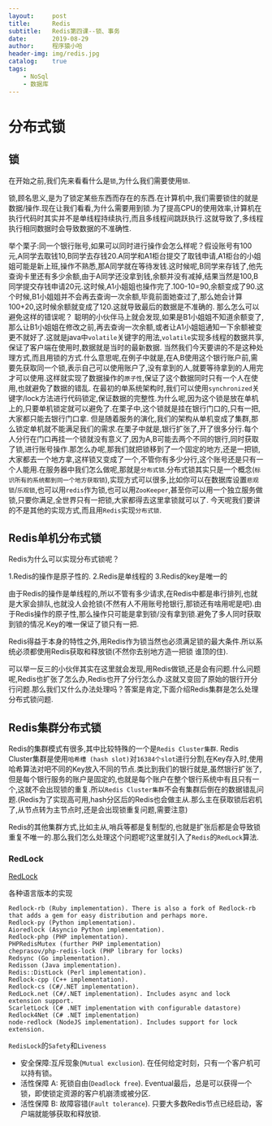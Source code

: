 ```yaml
---
layout:     post
title:      Redis
subtitle:   Redis第四课--锁、事务
date:       2019-08-29
author:     程序猿小哈
header-img: img/redis.jpg
catalog: 	true
tags:
    - NoSql
    - 数据库
---
```

# 分布式锁


## 锁
在开始之前,我们先来看看什么是`锁`,为什么我们需要使用`锁`.

锁,顾名思义,是为了锁定某些东西而存在的东西.在计算机中,我们需要锁住的就是数据/操作.现在让我们看看,为什么需要用到锁.为了提高CPU的使用效率,计算机在执行代码时其实并不是单线程持续执行,而且多线程间跳跃执行.这就导致了,多线程执行相同数据时会导致数据的不准确性.

举个栗子:同一个银行账号,如果可以同时进行操作会怎么样呢？假设账号有100元,A同学去取钱10,B同学去存钱20.A同学和A1柜台提交了取钱申请,A1柜台的小姐姐可能是新上班,操作不熟悉,那A同学就在等待发钱.这时候呢,B同学来存钱了,他先查询卡里还有多少余额,由于A同学还没拿到钱,余额并没有减掉,结果当然是100,B同学提交存钱申请20元.这时候,A1小姐姐也操作完了.100-10=90,余额变成了90.这个时候,B1小姐姐并不会再去查询一次余额,毕竟前面她查过了,那么她会计算100+20,这时候余额就变成了120.这就导致最后的数据是不准确的.
那么怎么可以避免这样的错误呢？
聪明的小伙伴马上就会发现,如果是B1小姐姐不知道余额变了,那么让B1小姐姐在修改之前,再去查询一次余额,或者让A1小姐姐通知一下余额被变更不就好了.这就是java中`volatile`关键字的用法,`volatile`实现多线程的数据共享,保证了客户端在使用时,数据就是当时的最新数据.
当然我们今天要讲的不是这种处理方式,而且用锁的方式.什么意思呢,在例子中就是,在A,B使用这个银行账户前,需要先获取同一个锁,表示自己可以使用账户了,没有拿到的人,就要等待拿到的人用完才可以使用.这样就实现了数据操作的`原子性`,保证了这个数据同时只有一个人在使用,也就避免了数据的错乱.
在最初的单系统架构时,我们可以使用`synchronized`关键字/lock方法进行代码锁定,保证数据的完整性.为什么呢,因为这个锁是放在单机上的,只要单机锁定就可以避免了.在栗子中,这个锁就是挂在银行门口的,只有一把,大家都只能去银行门口拿.
但是随着服务的演化,我们的架构从单机变成了集群,那么锁定单机就不能满足我们的需求.在栗子中就是,银行扩张了,开了很多分行.每个人分行在门口再挂一个锁就没有意义了,因为A,B可能去两个不同的银行,同时获取了锁,进行账号操作.那怎么办呢,那我们就把锁移到了一个固定的地方,还是一把锁,大家都去一个地方拿,这样锁又变成了一个,不管你有多少分行,这个账号还是只有一个人能用.在服务器中我们怎么做呢,那就是`分布式锁`.分布式锁其实只是一个概念(`标识所有的系统都到同一个地方获取锁`),实现方式可以很多,比如你可以在数据库设置`悲观锁`/`乐观锁`,也可以用`redis`作为锁,也可以用`ZooKeeper`,甚至你可以用一个独立服务做锁,只要你满足,全世界只有一把锁,大家都得去这里拿锁就可以了.
今天呢我们要讲的不是其他的实现方式,而且用`Redis`实现`分布式锁`.

## Redis单机分布式锁
Redis为什么可以实现分布式锁呢？

1.Redis的操作是原子性的.
2.Redis是单线程的
3.Redis的key是唯一的

由于Redis的操作是单线程的,所以不管有多少请求,在Redis中都是串行排列,也就是大家会排队,也就没人会抢锁(不然有人不用账号抢银行,那锁还有啥用呢是吧).由于Redis操作的原子性,那么操作只可能是拿到锁/没有拿到锁.避免了多人同时获取到锁的情况.Key的唯一保证了锁只有一把.

Redis得益于本身的特性之外,用Redis作为锁当然也必须满足锁的最大条件.所以系统必须都使用Redis获取和释放锁(不然你去别地方造一把锁 谁顶的住).

可以举一反三的小伙伴其实在这里就会发现,用Redis做锁,还是会有问题.什么问题呢,Redis也扩张了怎么办,Redis也开了分行怎么办.这就又变回了原始的银行开分行问题.那么我们又什么办法处理吗？答案是肯定,下面介绍Redis集群是怎么处理分布式锁问题.

## Redis集群分布式锁
Redis的集群模式有很多,其中比较特殊的一个是`Redis Cluster集群`.
Redis Cluster集群是使用`哈希槽 (hash slot)`对`16384个slot`进行分割,在Key存入时,使用哈希算法对吧不同的Key放入不同的节点.类比到我们的银行就是,虽然银行扩张了,但是每个银行服务的账户是固定的,也就是每个账户在整个银行系统中有且只有一个,这就不会出现锁的重复.所以`Redis Cluster集群`不会有集群后倒在的数据错乱问题.(Redis为了实现高可用,hash分区后的Redis也会做主从.那么主在获取锁后宕机了,从节点转为主节点时,还是会出现锁重复问题,需要注意)

Redis的其他集群方式,比如主从,哨兵等都是复制型的,也就是扩张后都是会导致锁重复不唯一的.那么我们怎么处理这个问题呢?这里就引入了`Redis`的`RedLock`算法.

### RedLock
[RedLock]("https://redis.io/topics/distlock")

各种语言版本的实现

```
Redlock-rb (Ruby implementation). There is also a fork of Redlock-rb that adds a gem for easy distribution and perhaps more.
Redlock-py (Python implementation).
Aioredlock (Asyncio Python implementation).
Redlock-php (PHP implementation).
PHPRedisMutex (further PHP implementation)
cheprasov/php-redis-lock (PHP library for locks)
Redsync (Go implementation).
Redisson (Java implementation).
Redis::DistLock (Perl implementation).
Redlock-cpp (C++ implementation).
Redlock-cs (C#/.NET implementation).
RedLock.net (C#/.NET implementation). Includes async and lock extension support.
ScarletLock (C# .NET implementation with configurable datastore)
Redlock4Net (C# .NET implementation)
node-redlock (NodeJS implementation). Includes support for lock extension.
```



`RedisLock`的`Safety`和`Liveness`
+ 安全保障:互斥现象(`Mutual exclusion`). 在任何给定时刻，只有一个客户机可以持有锁。
+ 活性保障 A: 死锁自由(`Deadlock free`). Eventual最后，总是可以获得一个锁，即使锁定资源的客户机崩溃或被分区.
+ 活性保障 B: 故障容错(`Fault tolerance`). 只要大多数Redis节点已经启动，客户端就能够获取和释放锁.





























  

  
